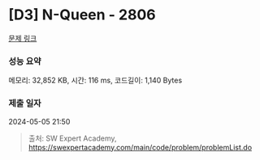 # [D3] N-Queen - 2806 

[문제 링크](https://swexpertacademy.com/main/code/problem/problemDetail.do?contestProbId=AV7GKs06AU0DFAXB) 

### 성능 요약

메모리: 32,852 KB, 시간: 116 ms, 코드길이: 1,140 Bytes

### 제출 일자

2024-05-05 21:50



> 출처: SW Expert Academy, https://swexpertacademy.com/main/code/problem/problemList.do